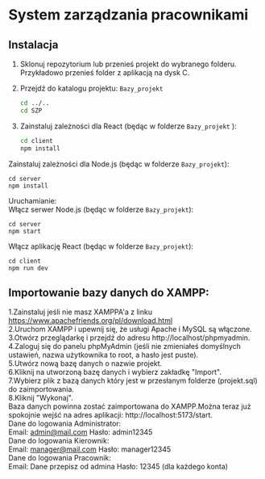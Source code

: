 # System zarządzania pracownikami
## Instalacja

1. Sklonuj repozytorium lub przenieś projekt do wybranego folderu. Przykładowo przenieś folder z aplikacją na dysk C.
2. Przejdź do katalogu projektu: `Bazy_projekt` 
    ```bash
    cd ../..
    cd SZP

3. Zainstaluj zależności dla React (będąc w folderze `Bazy_projekt` ):

   ```bash
   cd client
   npm install

Zainstaluj zależności dla Node.js (będąc w folderze `Bazy_projekt`):


    cd server
    npm install
Uruchamianie:  
Włącz serwer Node.js (będąc w folderze `Bazy_projekt`):


    cd server
    npm start


Włącz aplikację React (będąc w folderze `Bazy_projekt`):


    cd client
    npm run dev

   
## Importowanie bazy danych do XAMPP:  
1.Zainstaluj jeśli nie masz XAMPPA'a z linku https://www.apachefriends.org/pl/download.html  
2.Uruchom XAMPP i upewnij się, że usługi Apache i MySQL są włączone.   
3.Otwórz przeglądarkę i przejdź do adresu http://localhost/phpmyadmin.   
4.Zaloguj się do panelu phpMyAdmin (jeśli nie zmieniałeś domyślnych ustawień, nazwa użytkownika to root, a hasło jest puste).  
5.Utwórz nową bazę danych o nazwie projekt.  
6.Kliknij na utworzoną bazę danych i wybierz zakładkę "Import".  
7.Wybierz plik z bazą danych który jest w przesłanym folderze (projekt.sql) do zaimportowania.  
8.Kliknij "Wykonaj".  
Baza danych powinna zostać zaimportowana do XAMPP.Można teraz już spokojnie wejść na adres aplikacji: http://localhost:5173/start.  
Dane do logowania Administrator:  
Email: admin@mail.com Hasło: admin12345  
Dane do logowania Kierownik:   
Email: manager@mail.com Hasło: manager12345  
Dane do logowania Pracownik:  
Email: Dane przepisz od admina Hasło: 12345 (dla każdego konta)


